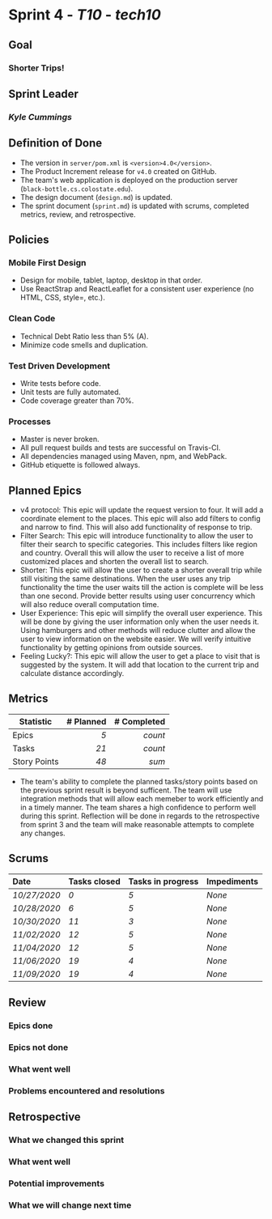 # Sprint 4 - *T10* - *tech10*

## Goal
### Shorter Trips!
## Sprint Leader
### *Kyle Cummings*


## Definition of Done

* The version in `server/pom.xml` is `<version>4.0</version>`.
* The Product Increment release for `v4.0` created on GitHub.
* The team's web application is deployed on the production server (`black-bottle.cs.colostate.edu`).
* The design document (`design.md`) is updated.
* The sprint document (`sprint.md`) is updated with scrums, completed metrics, review, and retrospective.


## Policies

### Mobile First Design
* Design for mobile, tablet, laptop, desktop in that order.
* Use ReactStrap and ReactLeaflet for a consistent user experience (no HTML, CSS, style=, etc.).

### Clean Code
* Technical Debt Ratio less than 5% (A).
* Minimize code smells and duplication.

### Test Driven Development
* Write tests before code.
* Unit tests are fully automated.
* Code coverage greater than 70%.

### Processes
* Master is never broken. 
* All pull request builds and tests are successful on Travis-CI.
* All dependencies managed using Maven, npm, and WebPack.
* GitHub etiquette is followed always.


## Planned Epics
* v4 protocol: This epic will update the request version to four. It will add a coordinate element to the places. This epic will also add filters to config and narrow to find. This will also add functionality of response to trip.
* Filter Search: This epic will introduce functionality to allow the user to filter their search to specific categories. This includes filters like region and country. Overall this will allow the user to receive a list of more customized places and shorten the overall list to search. 
* Shorter: This epic will allow the user to create a shorter overall trip while still visiting the same destinations. 
When the user uses any trip functionality the time the user waits till the action is complete will be less than one second. 
Provide better results using user concurrency which will also reduce overall computation time. 
* User Experience: This epic will simplify the overall user experience. This will be done by giving the user information only when the user needs it. Using hamburgers and other methods will reduce clutter and allow the user to view information on the website easier. We will verify intuitive functionality by getting opinions from outside sources.
* Feeling Lucky?: This epic will allow the user to get a place to visit that is suggested by the system. It will add that location to the current trip and calculate distance accordingly.
 

## Metrics

| Statistic | # Planned | # Completed |
| --- | ---: | ---: |
| Epics | *5* | *count* |
| Tasks |  *21*   | *count* | 
| Story Points |  *48*  | *sum* | 

* The team's ability to complete the planned tasks/story points based on the previous sprint result is beyond sufficent. The team will use integration methods that will allow each memeber to work efficiently and in a timely manner. The team shares a high confidence to perform well during this sprint. Reflection will be done in regards to the retrospective from sprint 3 and the team will make reasonable attempts to complete any changes.

## Scrums

| Date | Tasks closed  | Tasks in progress | Impediments |
| :--- | :--- | :--- | :--- |
| *10/27/2020* | *0* | *5* | *None* | 
| *10/28/2020* | *6* | *5* | *None* | 
| *10/30/2020* | *11* | *3* | *None* | 
| *11/02/2020* | *12* | *5* | *None* | 
| *11/04/2020* | *12* | *5* | *None* | 
| *11/06/2020* | *19* | *4* | *None* | 
| *11/09/2020* | *19* | *4* | *None* | 


## Review

### Epics done  

### Epics not done 

### What went well

### Problems encountered and resolutions


## Retrospective

### What we changed this sprint

### What went well

### Potential improvements

### What we will change next time
